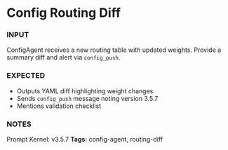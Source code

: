# Config Routing Diff
<!-- markdownlint-disable MD001 -->

### INPUT
ConfigAgent receives a new routing table with updated weights. Provide a summary diff and alert via `config_push`.

### EXPECTED
- Outputs YAML diff highlighting weight changes
- Sends `config_push` message noting version 3.5.7
- Mentions validation checklist

### NOTES
Prompt Kernel: v3.5.7
**Tags:** config-agent, routing-diff
